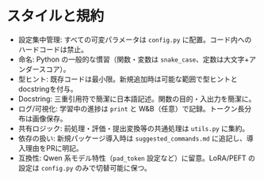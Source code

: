 # スタイルと規約

- 設定集中管理: すべての可変パラメータは `config.py` に配置。コード内へのハードコードは禁止。
- 命名: Python の一般的な慣習（関数・変数は `snake_case`、定数は大文字+アンダースコア）。
- 型ヒント: 既存コードは最小限。新規追加時は可能な範囲で型ヒントとdocstringを付与。
- Docstring: 三重引用符で簡潔に日本語記述。関数の目的・入出力を簡潔に。
- ログ/可視化: 学習中の進捗は `print` と W&B（任意）で記録。トークン長分布は画像保存。
- 共有ロジック: 前処理・評価・提出変換等の共通処理は `utils.py` に集約。
- 依存の扱い: 新規パッケージ導入時は `suggested_commands.md` に追記し、導入理由をPRに明記。
- 互換性: Qwen 系モデル特性（`pad_token` 設定など）に留意。LoRA/PEFT の設定は `config.py` のみで切替可能に保つ。
